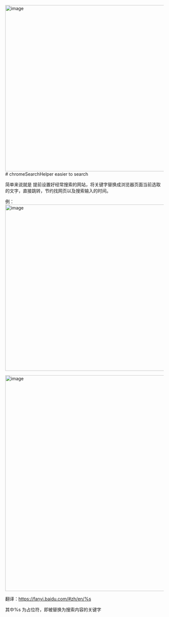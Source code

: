 <img width="527" alt="image" src="https://github.com/thinkInJava33/chromeSearchHelper/assets/20836078/dac251fc-3e76-4d3f-a801-946ed6b430c0"># chromeSearchHelper
easier to search

简单来说就是 提前设置好经常搜索的网站，将关键字替换成浏览器页面当前选取的文字，直接跳转，节约找网页以及搜索输入的时间。

例：
<img width="527" alt="image" src="https://github.com/thinkInJava33/chromeSearchHelper/assets/20836078/d3b2aff7-f071-4986-9e51-d0b910e02077">

<img width="684" alt="image" src="https://github.com/thinkInJava33/chromeSearchHelper/assets/20836078/ce11577a-94c8-469b-8069-898afc9e7a30">


翻译：https://fanyi.baidu.com/#zh/en/%s

其中%s 为占位符，即被替换为搜索内容的关键字

